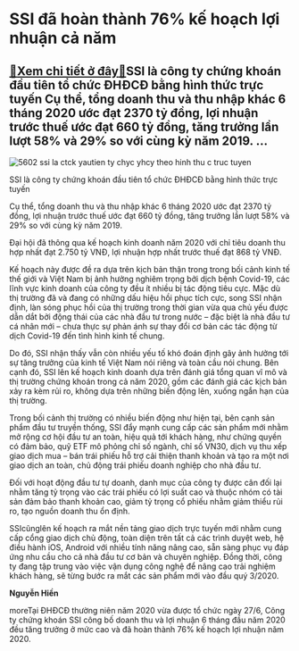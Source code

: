 SSI đã hoàn thành 76% kế hoạch lợi nhuận cả năm
===============================================

[:gift:Xem chi tiết ở đây:gift:](https://hddtvn.com/ssi-da-hoan-thanh-76-ke-hoach-loi-nhuan-ca-nam/)SSI là công ty chứng khoán đầu tiên tổ chức ĐHĐCĐ bằng hình thức trực tuyến Cụ thể, tổng doanh thu và thu nhập khác 6 tháng 2020 ước đạt 2370 tỷ đồng, lợi nhuận trước thuế ước đạt 660 tỷ đồng, tăng trưởng lần lượt 58% và 29% so với cùng kỳ năm 2019. …
-----------------------------------------------------------------------------------------------------------------------------------------------------------------------------------------------------------------------------------------------------------





![5602 ssi la ctck yautien ty chyc yhcy theo hinh thu c truc tuyen](https://haiquanonline.com.vn/stores/news_dataimages/hiennt/062020/27/18/in_article/5602_SSI_la_CTCK_Yau__tien_tY_chYc_YHCY_theo_hinh_thu_c_truc_tuyen.jpg?rt=20200627202922 "SSI là công ty chứng khoán đầu tiên tổ chức ĐHĐCĐ bằng hình thức trực tuyến")


SSI là công ty chứng khoán đầu tiên tổ chức ĐHĐCĐ bằng hình thức trực tuyến



Cụ thể, tổng doanh thu và thu nhập khác 6 tháng 2020 ước đạt 2370 tỷ đồng, lợi nhuận trước thuế ước đạt 660 tỷ đồng, tăng trưởng lần lượt 58% và 29% so với cùng kỳ năm 2019.


Đại hội đã thông qua kế hoạch kinh doanh năm 2020 với chỉ tiêu doanh thu hợp nhất đạt 2.750 tỷ VNĐ, lợi nhuận hợp nhất trước thuế đạt 868 tỷ VNĐ. 


Kế hoạch này được đề ra dựa trên kịch bản thận trong trong bối cảnh kinh tế thế giới và Việt Nam bị ảnh hưởng nghiêm trọng bởi dịch bệnh Covid-19, các lĩnh vực kinh doanh của công ty đều ít nhiều bị tác động tiêu cực. Mặc dù thị trường đã và đang có những dấu hiệu hồi phục tích cực, song SSI nhận định, làn sóng phục hồi của thị trường trong thời gian vừa qua chủ yếu được dẫn dắt bởi động thái của các nhà đầu tư trong nước – đặc biệt là nhà đầu tư cá nhân mới – chưa thực sự phản ánh sự thay đổi cơ bản các tác động từ dịch Covid-19 đến tình hình kinh tế chung. 


Do đó, SSI nhận thấy vẫn còn nhiều yếu tố khó đoán định gây ảnh hưởng tới sự tăng trưởng của kinh tế Việt Nam nói riêng và toàn cầu nói chung. Bên cạnh đó, SSI lên kế hoạch kinh doanh dựa trên đánh giá tổng quan vĩ mô và thị trường chứng khoán trong cả năm 2020, gồm các đánh giá các kịch bản xảy ra kèm rủi ro, không dựa trên những biến động lên, xuống ngắn hạn của thị trường.


Trong bối cảnh thị trường có nhiều biến động như hiện tại, bên cạnh sản phẩm đầu tư truyền thống, SSI đẩy mạnh cung cấp các sản phẩm mới nhằm mở rộng cơ hội đầu tư an toàn, hiệu quả tới khách hàng, như chứng quyền có đảm bảo, quỹ ETF mô phỏng chỉ số ngành, chỉ số VN30, dịch vụ thu xếp giao dịch mua – bán trái phiếu hỗ trợ cải thiện thanh khoản và tạo ra một nơi giao dịch an toàn, chủ động trái phiếu doanh nghiệp cho nhà đầu tư. 


Đối với hoạt động đầu tư tự doanh, danh mục của công ty được cân đối lại nhằm tăng tỷ trọng vào các trái phiếu có lợi suất cao và thuộc nhóm có tài sản đảm bảo thanh khoản cao, giảm tỷ trọng cổ phiếu nhằm giảm thiểu rủi ro, tạo nguồn doanh thu ổn định. 


SSIcũnglên kế hoạch ra mắt nền tảng giao dịch trực tuyến mới nhằm cung cấp cổng giao dịch chủ động, toàn diện trên tất cả các trình duyệt web, hệ điều hành iOS, Android với nhiều tính năng nâng cao, sẵn sàng phục vụ đáp ứng nhu cầu cho cả nhà đầu tư cơ bản và chuyên nghiệp. Đồng thời, công ty đang tập trung vào việc vận dụng công nghệ để nâng cao trải nghiệm khách hàng, sẽ từng bước ra mắt các sản phẩm mới vào đầu quý 3/2020.







**Nguyễn Hiền**



moreTại ĐHĐCĐ thường niên năm 2020 vừa được tổ chức ngày 27/6, Công ty chứng khoán SSI công bố doanh thu và lợi nhuận 6 tháng đầu năm 2020 đều tăng trưởng ở mức cao và đã hoàn thành 76% kế hoạch lợi nhuận năm 2020.

